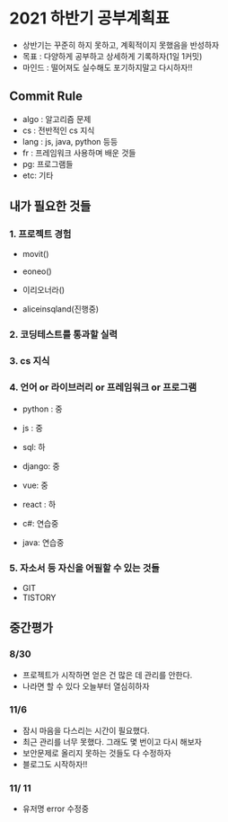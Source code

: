 # 2021 하반기 공부계획표

- 상반기는 꾸준히 하지 못하고, 계획적이지 못했음을 반성하자
- 목표 : 다양하게 공부하고 상세하게 기록하자(1일 1커밋)
- 마인드 : 떨어져도 실수해도 포기하지말고 다시하자!!



## Commit Rule

- algo : 알고리즘 문제
- cs : 전반적인  cs 지식
- lang : js, java, python 등등
- fr : 프레임워크 사용하며 배운 것들
- pg: 프로그램들
- etc: 기타



## 내가 필요한 것들

### 1. 프로젝트 경험

 - movit()

 - eoneo()

 - 이리오너라()

 - aliceinsqland(진행중)

   

### 2. 코딩테스트를 통과할 실력



### 3. cs 지식



### 4. 언어 or 라이브러리 or 프레임워크 or 프로그램

- python : 중

- js : 중

- sql: 하

- django: 중

- vue: 중

- react : 하

- c#: 연습중

- java: 연습중

  

### 5. 자소서 등 자신을 어필할 수 있는 것들

- GIT
- TISTORY



## 중간평가

### 8/30

- 프로젝트가 시작하면 얻은 건 많은 데 관리를 안한다.
- 나라면 할 수 있다 오늘부터 열심히하자

### 11/6

- 잠시 마음을 다스리는 시간이 필요했다.
- 최근 관리를 너무 못했다. 그래도 몇 번이고 다시 해보자
- 보안문제로 올리지 못하는 것들도 다 수정하자
- 블로그도 시작하자!!

### 11/ 11

- 유저명 error 수정중

